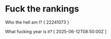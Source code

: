 # Fuck the rankings

Who the hell am I?
{ 22241073 }

What fucking year is it?
[ 2025-06-12T08:50:00Z ]
